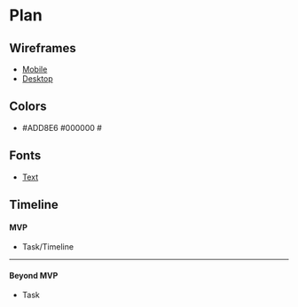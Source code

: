 # Plan

## Wireframes
* [Mobile](https://wireframe.cc/UMRXL2)
* [Desktop](https://wireframe.cc/CHjprm)

## Colors
* #ADD8E6 #000000 #


## Fonts
* [Text](URL)

## Timeline

#### MVP

* Task/Timeline

---

#### Beyond MVP

* Task
